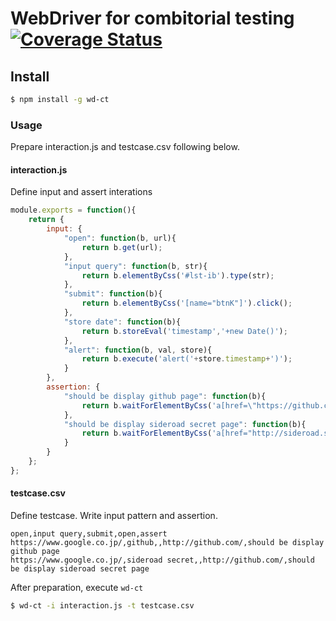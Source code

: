 # WebDriver for combitorial testing[![Coverage Status](https://coveralls.io/repos/sideroad/wd-ct/badge.png?branch=master)](https://coveralls.io/r/sideroad/wd-ct?branch=master)

## Install

```sh
$ npm install -g wd-ct
```

### Usage
Prepare interaction.js and testcase.csv following below.

#### interaction.js

Define input and assert interations

```js
module.exports = function(){
	return {
		input: {
			"open": function(b, url){
				return b.get(url);
			},
			"input query": function(b, str){
				return b.elementByCss('#lst-ib').type(str);
			},
			"submit": function(b){
				return b.elementByCss('[name="btnK"]').click();
			},
			"store date": function(b){
				return b.storeEval('timestamp','+new Date()');
			},
			"alert": function(b, val, store){
				return b.execute('alert('+store.timestamp+')');
			}
		},
		assertion: {
			"should be display github page": function(b){
				return b.waitForElementByCss('a[href=\"https://github.com/\"]', 1000).should.be.fulfilled;
			},
			"should be display sideroad secret page": function(b){
				return b.waitForElementByCss('a[href="http://sideroad.secret.jp/"]').should.be.fulfilled;
			}
		}
	};
};
```

#### testcase.csv

Define testcase. Write input pattern and assertion.

```csv
open,input query,submit,open,assert
https://www.google.co.jp/,github,,http://github.com/,should be display github page
https://www.google.co.jp/,sideroad secret,,http://github.com/,should be display sideroad secret page
```

After preparation, execute `wd-ct`
```sh
$ wd-ct -i interaction.js -t testcase.csv
```
